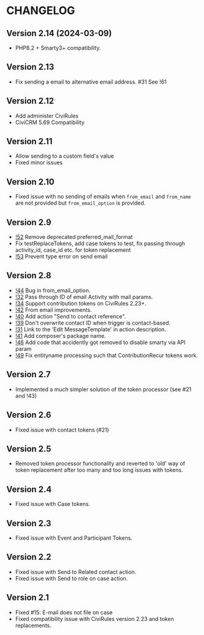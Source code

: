 # CHANGELOG

## Version 2.14 (2024-03-09)

* PHP8.2 + Smarty3+ compatibility.

## Version 2.13

*  Fix sending a email to alternative email address. #31 See !61

## Version 2.12

* Add administer CiviRules
* CiviCRM 5.69 Compatibility

## Version 2.11

* Allow sending to a custom field's value
* Fixed minor issues

## Version 2.10

* Fixed issue with no sending of emails when `from_email` and `from_name` are not provided but `from_email_option` is provided.

## Version 2.9

* [!52](https://lab.civicrm.org/extensions/emailapi/-/merge_requests/52) Remove deprecated preferred_mail_format
* Fix testReplaceTokens, add case tokens to test, fix passing through activity_id, case_id etc. for token replacement
* [!53](https://lab.civicrm.org/extensions/emailapi/-/merge_requests/53) Prevent type error on send email

## Version 2.8

* [!44](https://lab.civicrm.org/extensions/emailapi/-/merge_requests/44) Bug in from_email_option.
* [!32](https://lab.civicrm.org/extensions/emailapi/-/merge_requests/32) Pass through ID of email Activity with mail params.
* [!34](https://lab.civicrm.org/extensions/emailapi/-/merge_requests/34) Support contribution tokens on CiviRules 2.23+.
* [!42](https://lab.civicrm.org/extensions/emailapi/-/merge_requests/42) From email improvements.
* [!40](https://lab.civicrm.org/extensions/emailapi/-/merge_requests/40) Add action "Send to contact reference".
* [!39](https://lab.civicrm.org/extensions/emailapi/-/merge_requests/39) Don't overwrite contact ID when trigger is contact-based.
* [!31](https://lab.civicrm.org/extensions/emailapi/-/merge_requests/31) Link to the 'Edit MessageTemplate' in action description.
* [!41](https://lab.civicrm.org/extensions/emailapi/-/merge_requests/41) Add composer's package name.
* [!46](https://lab.civicrm.org/extensions/emailapi/-/merge_requests/46) Add code that accidently got removed to disable smarty via API param
* [!49](https://lab.civicrm.org/extensions/emailapi/-/merge_requests/49) Fix entityname processing such that ContributionRecur tokens work.

## Version 2.7

* Implemented a much simpler solution of the token processor (see #21 and !43)

## Version 2.6

* Fixed issue with contact tokens (#21)

## Version 2.5

* Removed token processor functionality and reverted to 'old' way of token replacement after too many and too long issues with tokens.

## Version 2.4

* Fixed issue with Case tokens.

## Version 2.3

* Fixed issue with Event and Participant Tokens.

## Version 2.2

* Fixed issue with Send to Related contact action.
* Fixed issue with Send to role on case action.

## Version 2.1

* Fixed #15: E-mail does not file on case
* Fixed compatibility issue with CiviRules version 2.23 and token replacements.
